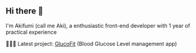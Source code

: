 ## Hi there 👋
I'm Akifumi (call me Aki), a enthusiastic front-end developer with 1 year of practical experience

👨🏻‍💻 Latest project: [GlucoFit]([url](https://github.com/IshiHisashi/GlucoFit)) (Blood Glucose Level management app)

<!--
**Akiodesukedo/Akiodesukedo** is a ✨ _special_ ✨ repository because its `README.md` (this file) appears on your GitHub profile.

Here are some ideas to get you started:

- 🔭 I’m currently working on ...
- 🌱 I’m currently learning ...
- 👯 I’m looking to collaborate on ...
- 🤔 I’m looking for help with ...
- 💬 Ask me about ...
- 📫 How to reach me: ...
- 😄 Pronouns: ...
- ⚡ Fun fact: ...
-->
